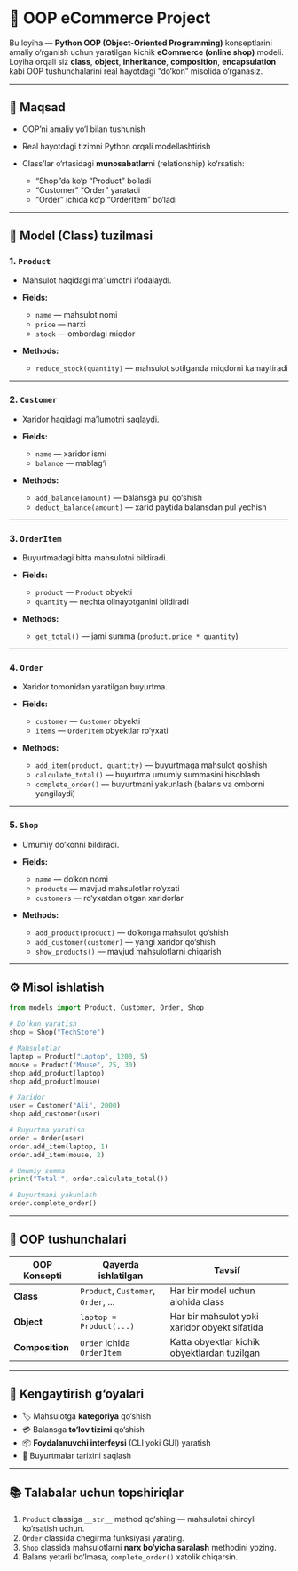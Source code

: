# 🛒 OOP eCommerce Project

Bu loyiha — **Python OOP (Object-Oriented Programming)** konseptlarini amaliy o‘rganish uchun yaratilgan kichik **eCommerce (online shop)** modeli.
Loyiha orqali siz **class**, **object**, **inheritance**, **composition**, **encapsulation** kabi OOP tushunchalarini real hayotdagi “do‘kon” misolida o‘rganasiz.

---

## 🎯 Maqsad

* OOP’ni amaliy yo‘l bilan tushunish
* Real hayotdagi tizimni Python orqali modellashtirish
* Class’lar o‘rtasidagi **munosabatlar**ni (relationship) ko‘rsatish:

  * “Shop”da ko‘p “Product” bo‘ladi
  * “Customer” “Order” yaratadi
  * “Order” ichida ko‘p “OrderItem” bo‘ladi

---

## 🧱 Model (Class) tuzilmasi

### 1. `Product`

* Mahsulot haqidagi ma’lumotni ifodalaydi.
* **Fields:**

  * `name` — mahsulot nomi
  * `price` — narxi
  * `stock` — ombordagi miqdor
* **Methods:**

  * `reduce_stock(quantity)` — mahsulot sotilganda miqdorni kamaytiradi

---

### 2. `Customer`

* Xaridor haqidagi ma’lumotni saqlaydi.
* **Fields:**

  * `name` — xaridor ismi
  * `balance` — mablag‘i
* **Methods:**

  * `add_balance(amount)` — balansga pul qo‘shish
  * `deduct_balance(amount)` — xarid paytida balansdan pul yechish

---

### 3. `OrderItem`

* Buyurtmadagi bitta mahsulotni bildiradi.
* **Fields:**

  * `product` — `Product` obyekti
  * `quantity` — nechta olinayotganini bildiradi
* **Methods:**

  * `get_total()` — jami summa (`product.price * quantity`)

---

### 4. `Order`

* Xaridor tomonidan yaratilgan buyurtma.
* **Fields:**

  * `customer` — `Customer` obyekti
  * `items` — `OrderItem` obyektlar ro‘yxati
* **Methods:**

  * `add_item(product, quantity)` — buyurtmaga mahsulot qo‘shish
  * `calculate_total()` — buyurtma umumiy summasini hisoblash
  * `complete_order()` — buyurtmani yakunlash (balans va omborni yangilaydi)

---

### 5. `Shop`

* Umumiy do‘konni bildiradi.
* **Fields:**

  * `name` — do‘kon nomi
  * `products` — mavjud mahsulotlar ro‘yxati
  * `customers` — ro‘yxatdan o‘tgan xaridorlar
* **Methods:**

  * `add_product(product)` — do‘konga mahsulot qo‘shish
  * `add_customer(customer)` — yangi xaridor qo‘shish
  * `show_products()` — mavjud mahsulotlarni chiqarish

---

## ⚙️ Misol ishlatish

```python
from models import Product, Customer, Order, Shop

# Do‘kon yaratish
shop = Shop("TechStore")

# Mahsulotlar
laptop = Product("Laptop", 1200, 5)
mouse = Product("Mouse", 25, 30)
shop.add_product(laptop)
shop.add_product(mouse)

# Xaridor
user = Customer("Ali", 2000)
shop.add_customer(user)

# Buyurtma yaratish
order = Order(user)
order.add_item(laptop, 1)
order.add_item(mouse, 2)

# Umumiy summa
print("Total:", order.calculate_total())

# Buyurtmani yakunlash
order.complete_order()
```

---

## 🧠 OOP tushunchalari

| OOP Konsepti      | Qayerda ishlatilgan                 | Tavsif                                        |
| ----------------- | ----------------------------------- | --------------------------------------------- |
| **Class**         | `Product`, `Customer`, `Order`, ... | Har bir model uchun alohida class             |
| **Object**        | `laptop = Product(...)`             | Har bir mahsulot yoki xaridor obyekt sifatida |
| **Composition**   | `Order` ichida `OrderItem`          | Katta obyektlar kichik obyektlardan tuzilgan  |

---

## 🧩 Kengaytirish g‘oyalari

* 🏷️ Mahsulotga **kategoriya** qo‘shish
* 💳 Balansga **to‘lov tizimi** qo‘shish
* 📦 **Foydalanuvchi interfeysi** (CLI yoki GUI) yaratish
* 🧾 Buyurtmalar tarixini saqlash

---

## 📚 Talabalar uchun topshiriqlar

1. `Product` classiga `__str__` method qo‘shing — mahsulotni chiroyli ko‘rsatish uchun.
2. `Order` classida chegirma funksiyasi yarating.
3. `Shop` classida mahsulotlarni **narx bo‘yicha saralash** methodini yozing.
4. Balans yetarli bo‘lmasa, `complete_order()` xatolik chiqarsin.

